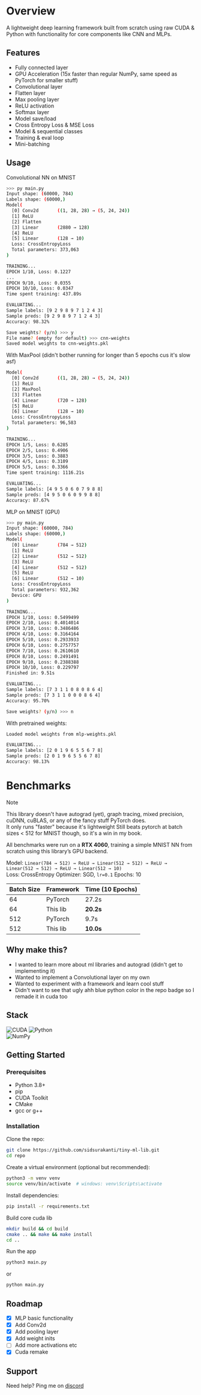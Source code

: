 # Overview

A lightweight deep learning framework built from scratch using raw CUDA & Python with functionality for core components like CNN and MLPs.

## Features

- Fully connected layer
- GPU Acceleration (15x faster than regular NumPy, same speed as PyTorch for smaller stuff)
- Convolutional layer
- Flatten layer
- Max pooling layer
- ReLU activation
- Softmax layer
- Model save/load
- Cross Entropy Loss & MSE Loss
- Model & sequential classes
- Training & eval loop
- Mini-batching

## Usage
Convolutional NN  on MNIST
```bash
>>> py main.py
Input shape: (60000, 784)
Labels shape: (60000,)
Model(
  [0] Conv2d       ((1, 28, 28) → (5, 24, 24))
  [1] ReLU
  [2] Flatten
  [3] Linear       (2880 → 128)
  [4] ReLU
  [5] Linear       (128 → 10)
  Loss: CrossEntropyLoss
  Total parameters: 373,063
)

TRAINING...
EPOCH 1/10, Loss: 0.1227
...
EPOCH 9/10, Loss: 0.0355
EPOCH 10/10, Loss: 0.0347
Time spent training: 437.89s

EVALUATING...
Sample labels: [9 2 9 8 9 7 1 2 4 3]
Sample preds: [9 2 9 8 9 7 1 2 4 3]
Accuracy: 98.32%

Save weights? (y/n) >>> y
File name? (empty for default) >>> cnn-weights
Saved model weights to cnn-weights.pkl
```
With MaxPool (didn't bother running for longer than 5 epochs cus it's slow asf)
```bash
Model(
  [0] Conv2d       ((1, 28, 28) → (5, 24, 24))
  [1] ReLU
  [2] MaxPool
  [3] Flatten
  [4] Linear       (720 → 128)
  [5] ReLU
  [6] Linear       (128 → 10)
  Loss: CrossEntropyLoss
  Total parameters: 96,583
)

TRAINING...
EPOCH 1/5, Loss: 0.6285
EPOCH 2/5, Loss: 0.4906
EPOCH 3/5, Loss: 0.3883
EPOCH 4/5, Loss: 0.3109
EPOCH 5/5, Loss: 0.3366
Time spent training: 1116.21s

EVALUATING...
Sample labels: [4 9 5 0 6 0 7 9 8 8]
Sample preds: [4 9 5 0 6 0 9 9 8 8]
Accuracy: 87.67%
```

MLP on MNIST (GPU)
```bash
>>> py main.py
Input shape: (60000, 784)
Labels shape: (60000,)
Model(
  [0] Linear       (784 → 512)
  [1] ReLU
  [2] Linear       (512 → 512)
  [3] ReLU
  [4] Linear       (512 → 512)
  [5] ReLU
  [6] Linear       (512 → 10)
  Loss: CrossEntropyLoss
  Total parameters: 932,362
  Device: GPU
)

TRAINING...
EPOCH 1/10, Loss: 0.5499499
EPOCH 2/10, Loss: 0.4014014
EPOCH 3/10, Loss: 0.3486486
EPOCH 4/10, Loss: 0.3164164
EPOCH 5/10, Loss: 0.2933933
EPOCH 6/10, Loss: 0.2757757
EPOCH 7/10, Loss: 0.2610610
EPOCH 8/10, Loss: 0.2491491
EPOCH 9/10, Loss: 0.2388388
EPOCH 10/10, Loss: 0.229797
Finished in: 9.51s

EVALUATING...
Sample labels: [7 3 1 1 0 8 0 8 6 4]
Sample preds: [7 3 1 1 0 0 0 8 6 4]
Accuracy: 95.70%

Save weights? (y/n) >>> n
```

With pretrained weights: 

```bash
Loaded model weights from mlp-weights.pkl

EVALUATING...
Sample labels: [2 0 1 9 6 5 5 6 7 8]
Sample preds: [2 0 1 9 6 5 5 6 7 8]
Accuracy: 98.13%
```

# Benchmarks
> [!NOTE]  
> This library doesn't have autograd (yet), graph tracing, mixed precision, cuDNN, cuBLAS, or any of the fancy stuff PyTorch does.  
> It only runs "faster" because it's lightweight
> Still beats pytorch at batch sizes < 512 for MNIST though, so it's a win in my book.

All benchmarks were run on a **RTX 4060**, training a simple MNIST NN from scratch using this library’s GPU backend.

Model:
`Linear(784 → 512) → ReLU → Linear(512 → 512) → ReLU → Linear(512 → 512) → ReLU → Linear(512 → 10)`  
Loss: CrossEntropy
Optimizer: SGD, `lr=0.1`
Epochs: 10

| Batch Size | Framework | Time (10 Epochs) |
|------------|-----------|------------------|
| 64         | PyTorch   | 27.2s            |
| 64         | This lib  | **20.2s**        |
| 512        | PyTorch   | 9.7s             |
| 512        | This lib  | **10.0s**        |


## Why make this?

- I wanted to learn more about ml libraries and autograd (didn't get to implementing it) 
- Wanted to implement a Convolutional layer on my own
- Wanted to experiment with a framework and learn cool stuff
- Didn't want to see that ugly ahh blue python color in the repo badge so I remade it in cuda too 


## Stack
![CUDA](https://img.shields.io/badge/cuda-000000.svg?style=for-the-badge&logo=nVIDIA&logoColor=green)
![Python](https://img.shields.io/badge/python-3670A0?style=for-the-badge&logo=python&logoColor=white)  
![NumPy](https://img.shields.io/badge/numpy-%23013243.svg?style=for-the-badge&logo=numpy&logoColor=white)  

## Getting Started

### Prerequisites

- Python 3.8+
- pip
- CUDA Toolkit 
- CMake
- gcc or g++

### Installation

Clone the repo:

```bash
git clone https://github.com/sidsurakanti/tiny-ml-lib.git
cd repo
```

Create a virtual environment (optional but recommended):

```bash
python3 -m venv venv
source venv/bin/activate  # windows: venv\Scripts\activate
```

Install dependencies:

```bash
pip install -r requirements.txt
```

Build core cuda lib
```bash
mkdir build && cd build
cmake .. && make && make install
cd ..
```

Run the app

```bash
python3 main.py
```

or

```bash
python main.py
```

## Roadmap

- [x] MLP basic functionality
- [x] Add Conv2d
- [x] Add pooling layer
- [x] Add weight inits
- [ ] Add more activations etc
- [x] Cuda remake

## Support

Need help? Ping me on [discord](https://discord.com/users/521872289231273994)
